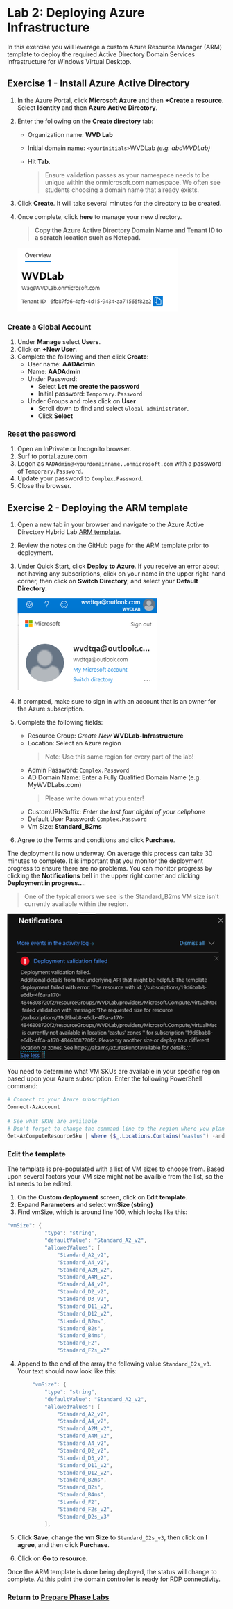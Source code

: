 # Lab 2: Deploying Azure Infrastructure

In this exercise you will leverage a custom Azure Resource Manager (ARM) template to deploy the required Active Directory Domain Services infrastructure for Windows Virtual Desktop.

## Exercise 1 - Install Azure Active Directory

1. In the Azure Portal, click **Microsoft Azure** and then **+Create a resource**.  Select **Identity** and then **Azure Active Directory**.
2. Enter the following on the **Create directory** tab:
    * Organization name: **WVD Lab**
    * Initial domain name: `<yourinitials>`WVDLab *(e.g. abdWVDLab)*
    * Hit **Tab**.

        >Ensure validation passes as your namespace needs to be unique within the onmicrosoft.com namespace.  We often see students choosing a domain name that already exists.

3. Click **Create**.  It will take several minutes for the directory to be created.
4. Once complete, click **here** to manage your new directory.

    >**Copy the Azure Active Directory Domain Name and Tenant ID to a scratch location such as Notepad.**

    ![InitialAzureADInfo](../attachments/InitialAzureADInfo.PNG)

### Create a Global Account

1. Under **Manage** select **Users**.
2. Click on **+New User**.
3. Complete the following and then click **Create**:
    * User name: **AADAdmin**
    * Name: **AADAdmin**
    * Under Password:
        * Select **Let me create the password**
        * Initial password: `Temporary.Password`
    * Under Groups and roles click on **User**
        * Scroll down to find and select `Global administrator`.
        * Click **Select**

### Reset the password

1. Open an InPrivate or Incognito browser.
2. Surf to portal.azure.com
3. Logon as `AADAdmin@<yourdomainname..onmicrosoft.com` with a password of `Temporary.Password`.
4. Update your password to `Complex.Password`.
5. Close the browser.

## Exercise 2 - Deploying the ARM template

1. Open a new tab in your browser and navigate to the Azure Active Directory Hybrid Lab [ARM template](https://github.com/PeterR-msft/M365WVDWS/tree/master/AAD-Hybrid-Lab).
2. Review the notes on the GitHub page for the ARM template prior to deployment.
3. Under Quick Start, click **Deploy to Azure**. If you receive an error about not having any subscriptions, click on your name in the upper right-hand corner, then click on **Switch Directory**, and select your **Default Directory**.

    ![SwitchDirectories](../attachments/SwitchDirectories.PNG)

4. If prompted, make sure to sign in with an account that is an owner for the Azure subscription.
5. Complete the following fields:
   * Resource Group: *Create New* **WVDLab-Infrastructure**
   * Location: Select an Azure region
      > Note:  Use this same region for every part of the lab!
   * Admin Password: `Complex.Password`
   * AD Domain Name: Enter a Fully Qualified Domain Name (e.g. MyWVDLabs.com)
      >Please write down what you enter!
   * CustomUPNSuffix: *Enter the last four digital of your cellphone*
   * Default User Password: `Complex.Password`
   * Vm Size: **Standard_B2ms**
6. Agree to the Terms and conditions and click **Purchase**.  

The deployment is now underway. On average this process can take 30 minutes to complete. It is important that you monitor the deployment progress to ensure there are no problems. You can monitor progress by clicking the **Notifications** bell in the upper right corner and clicking **Deployment in progress...**.

>One of the typical errors we see is the Standard_B2ms VM size isn't currently available within the region.

![TemplateDeployError](../attachments/TemplateDeployError.PNG)

You need to determine what VM SKUs are available in your specific region based upon your Azure subscription.  Enter the following PowerShell command:

```PowerShell
# Connect to your Azure subscription
Connect-AzAccount

# See what SKUs are available
# Don't forget to change the command line to the region where you plan to deploy resources
Get-AzComputeResourceSku | where {$_.Locations.Contains("eastus") -and $_.ResourceType.Contains("virtualMachines") -and $_.Name.Contains("Standard_") }
```

### Edit the template

The template is pre-populated with a list of VM sizes to choose from.  Based upon several factors your VM size might not be availble from the list, so the list needs to be edited.

1. On the **Custom deployment** screen, click on **Edit template**.
2. Expand **Parameters** and select **vmSize (string)**
3. Find vmSize, which is around line 100, which looks like this:

```PowerShell
"vmSize": {
            "type": "string",
            "defaultValue": "Standard_A2_v2",
            "allowedValues": [
                "Standard_A2_v2",
                "Standard_A4_v2",
                "Standard_A2M_v2",
                "Standard_A4M_v2",
                "Standard_A4_v2",
                "Standard_D2_v2",
                "Standard_D3_v2",
                "Standard_D11_v2",
                "Standard_D12_v2",
                "Standard_B2ms",
                "Standard_B2s",
                "Standard_B4ms",
                "Standard_F2",
                "Standard_F2s_v2"
```

4. Append to the end of the array the following value `Standard_D2s_v3`.  Your text should now look like this:

```PowerShell
        "vmSize": {
            "type": "string",
            "defaultValue": "Standard_A2_v2",
            "allowedValues": [
                "Standard_A2_v2",
                "Standard_A4_v2",
                "Standard_A2M_v2",
                "Standard_A4M_v2",
                "Standard_A4_v2",
                "Standard_D2_v2",
                "Standard_D3_v2",
                "Standard_D11_v2",
                "Standard_D12_v2",
                "Standard_B2ms",
                "Standard_B2s",
                "Standard_B4ms",
                "Standard_F2",
                "Standard_F2s_v2",
                "Standard_D2s_v3"
            ],
```

5. Click **Save**, change the **vm Size** to `Standard_D2s_v3`, then click on **I agree**, and then click **Purchase**.

6. Click on **Go to resource**.

Once the ARM template is done being deployed, the status will change to complete. At this point the domain controller is ready for RDP connectivity.

### Return to [Prepare Phase Labs](prepare.md)
